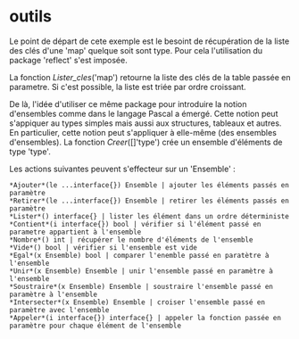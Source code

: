 # outils

Le point de départ de cete exemple est le besoint de récupération de la liste des clés d'une 'map' quelque soit sont type.
Pour cela l'utilisation du package 'reflect' s'est imposée.

La fonction *Lister_cles*('map') retourne la liste des clés de la table passée en parametre.
Si c'est possible, la liste est triée par ordre croissant.


De là, l'idée d'utiliser ce même package pour introduire la notion d'ensembles comme dans le langage Pascal a émergé.
Cette notion peut s'appiquer au types simples mais aussi aux structures, tableaux et autres.
En particulier, cette notion peut s'appliquer à elle-même (des ensembles d'ensembles).
La fonction *Creer*([]'type') crée un ensemble d'éléments de type 'type'.

Les actions suivantes peuvent s'effecteur sur un 'Ensemble' :

	*Ajouter*(le ...interface{}) Ensemble | ajouter les éléments passés en paramètre
	*Retirer*(le ...interface{}) Ensemble | retirer les éléments passés en paramètre
	*Lister*() interface{} | lister les élément dans un ordre déterministe
	*Contient*(i interface{}) bool | vérifier si l'élément passé en parametre appartient à l'ensemble
	*Nombre*() int | récupérer le nombre d'éléments de l'ensemble
	*Vide*() bool | vérifier si l'ensemble est vide
	*Egal*(x Ensemble) bool | comparer l'enemble passé en paratètre à l'ensemble
	*Unir*(x Ensemble) Ensemble | unir l'ensemble passé en paramètre à l'ensemble
	*Soustraire*(x Ensemble) Ensemble | soustraire l'ensemble passé en paramètre à l'ensemble
	*Intersecter*(x Ensemble) Ensemble | croiser l'ensemble passé en paramètre avec l'ensemble
	*Appeler*(i interface{}) interface{} | appeler la fonction passée en paramètre pour chaque élément de l'ensemble

